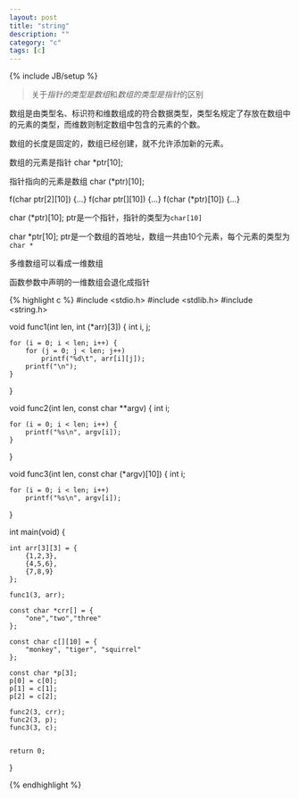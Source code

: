```yaml
---
layout: post
title: "string"
description: ""
category: "c"
tags: [c]
---
```

{% include JB/setup %}

> 关于*指针的类型是数组*和*数组的类型是指针*的区别


数组是由类型名、标识符和维数组成的符合数据类型，类型名规定了存放在数组中的元素的类型，而维数则制定数组中包含的元素的个数。

数组的长度是固定的，数组已经创建，就不允许添加新的元素。

数组的元素是指针 char *ptr[10];

指针指向的元素是数组 char (*ptr)[10];

f(char ptr[2][10]) {...}
f(char ptr[][10]) {...}
f(char (*ptr)[10]) {...}

char (*ptr)[10];
ptr是一个指针，指针的类型为`char[10]`

char *ptr[10];
ptr是一个数组的首地址，数组一共由10个元素，每个元素的类型为`char *`

多维数组可以看成一维数组

函数参数中声明的一维数组会退化成指针

{% highlight c %}
#include <stdio.h>
#include <stdlib.h>
#include <string.h>

void func1(int len, int (*arr)[3])
{
	int i, j;

	for (i = 0; i < len; i++) {
		for (j = 0; j < len; j++)
			printf("%d\t", arr[i][j]);
		printf("\n");
	}

}

void func2(int len, const char **argv)
{
	int i;

	for (i = 0; i < len; i++) {
		printf("%s\n", argv[i]);
	}
}

void func3(int len, const char (*argv)[10])
{
	int i;

	for (i = 0; i < len; i++)
		printf("%s\n", argv[i]);
}

int main(void)
{

	int arr[3][3] = {
		{1,2,3},
		{4,5,6},
		{7,8,9}
	};

	func1(3, arr);

	const char *crr[] = {
		"one","two","three"
	};

	const char c[][10] = {
		"monkey", "tiger", "squirrel"
	};

	const char *p[3];
	p[0] = c[0];
	p[1] = c[1];
	p[2] = c[2];

	func2(3, crr);
	func2(3, p);
	func3(3, c);


	return 0;
}

{% endhighlight %}